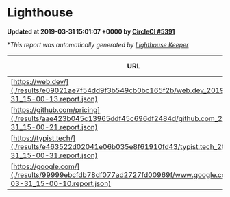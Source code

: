 
# Lighthouse

**Updated at 2019-03-31 15:01:07 +0000 by [CircleCI #5391](https://circleci.com/gh/ItinerisLtd/lighthouse-keeper-example/5391)**

**This report was automatically generated by [Lighthouse Keeper](https://github.com/itinerisltd/lighthouse-keeper)*

| URL | Performance | Accessibility | Best Practices | SEO | PWA | Updated At |
| --- | --- | --- | --- | --- | --- | --- |
| [https://web.dev/](./results/e09021ae7f54dd9f3b549cb0bc165f2b/web.dev_2019-03-31_15-00-13.report.json) | 0.91 | 0.93 | 1 | 0.96 | 1 | 2019-03-31T15:00:13.261Z |
| [https://github.com/pricing](./results/aae423b045c13965ddf45c696df2484d/github.com_2019-03-31_15-00-21.report.json) | 0.86 | 0.89 | 0.93 | 0.9 | 0.58 | 2019-03-31T15:00:21.532Z |
| [https://typist.tech/](./results/e463522d02041e06b035e8f61910fd43/typist.tech_2019-03-31_15-00-31.report.json) | 1 |  |  |  |  | 2019-03-31T15:00:31.120Z |
| [https://google.com/](./results/99999ebcfdb78df077ad2727fd00969f/www.google.com_2019-03-31_15-00-10.report.json) | 0.96 | 0.71 | 0.93 | 0.82 | 0.58 | 2019-03-31T15:00:10.038Z |
